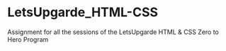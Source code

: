 # LetsUpgarde_HTML-CSS
Assignment for all the sessions of the LetsUpgarde HTML &amp; CSS Zero to Hero Program
